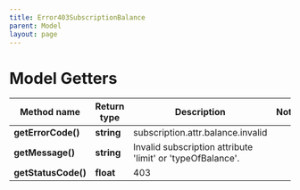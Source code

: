 ```yaml
---
title: Error403SubscriptionBalance
parent: Model
layout: page
---
```


# Model Getters

Method name | Return type | Description | Notes
------------ | ------------- | ------------- | -------------
**getErrorCode()** | **string** | subscription.attr.balance.invalid |
**getMessage()** | **string** | Invalid subscription attribute 'limit' or 'typeOfBalance'. |
**getStatusCode()** | **float** | 403 |

